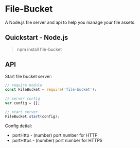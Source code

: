 # File-Bucket

A Node.js file server and api to help you manage your file assets.

## Quickstart - Node.js

> npm install file-bucket

## API

Start file bucket server:

```js
// require module
const FileBucket = require('file-bucket');
 
// server config
var config = {};

// start server
FileBucket.start(config);
```

Config detial:

- portHttp - (number) port number for HTTP
- portHttps - (number) port number for HTTPS
